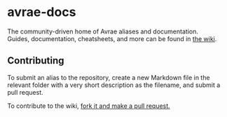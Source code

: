 # avrae-docs
The community-driven home of Avrae aliases and documentation.  
Guides, documentation, cheatsheets, and more can be found in [the wiki](https://github.com/mommothazaz123/avrae-docs/wiki).
## Contributing
To submit an alias to the repository, create a new Markdown file in the relevant folder with a very short description as the filename, and submit a pull request.

To contribute to the wiki, [fork it and make a pull request.](https://github.com/mommothazaz123/avrae-docs-wiki)
